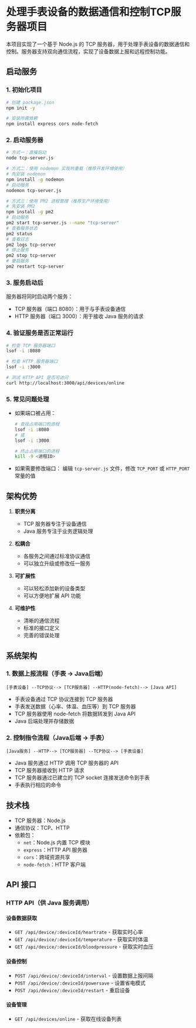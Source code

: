 # 处理手表设备的数据通信和控制TCP服务器项目

本项目实现了一个基于 Node.js 的 TCP 服务器，用于处理手表设备的数据通信和控制。服务器支持双向通信流程，实现了设备数据上报和远程控制功能。


## 启动服务

### 1. 初始化项目
```bash
# 创建 package.json
npm init -y

# 安装所需依赖
npm install express cors node-fetch
```

### 2. 启动服务器
```bash
# 方式一：直接启动
node tcp-server.js

# 方式二：使用 nodemon 实现热重载（推荐开发环境使用）
# 先安装 nodemon
npm install -g nodemon
# 启动服务
nodemon tcp-server.js

# 方式三：使用 PM2 进程管理（推荐生产环境使用）
# 先安装 PM2
npm install -g pm2
# 启动服务
pm2 start tcp-server.js --name "tcp-server"
# 查看服务状态
pm2 status
# 查看日志
pm2 logs tcp-server
# 停止服务
pm2 stop tcp-server
# 重启服务
pm2 restart tcp-server
```

### 3. 服务启动后
服务器将同时启动两个服务：
- TCP 服务器（端口 8080）：用于与手表设备通信
- HTTP 服务器（端口 3000）：用于接收 Java 服务的请求

### 4. 验证服务是否正常运行
```bash
# 检查 TCP 服务器端口
lsof -i :8080

# 检查 HTTP 服务器端口
lsof -i :3000

# 测试 HTTP API 是否可访问
curl http://localhost:3000/api/devices/online
```

### 5. 常见问题处理
- 如果端口被占用：
  ```bash
  # 查找占用端口的进程
  lsof -i :8080
  # 或
  lsof -i :3000
  
  # 终止占用端口的进程
  kill -9 <进程ID>
  ```

- 如果需要修改端口：
  编辑 `tcp-server.js` 文件，修改 `TCP_PORT` 或 `HTTP_PORT` 常量的值

## 架构优势

1. **职责分离**
   - TCP 服务器专注于设备通信
   - Java 服务专注于业务逻辑处理

2. **松耦合**
   - 各服务之间通过标准协议通信
   - 可以独立升级或修改任一服务

3. **可扩展性**
   - 可以轻松添加新的设备类型
   - 可以方便地扩展 API 功能

4. **可维护性**
   - 清晰的通信流程
   - 标准的接口定义
   - 完善的错误处理 


## 系统架构

### 1. 数据上报流程（手表 -> Java后端）

```
[手表设备] --TCP协议--> [TCP服务器] --HTTP(node-fetch)--> [Java API]
```

- 手表设备通过 TCP 协议连接到 TCP 服务器
- 手表发送数据（心率、体温、血压等）到 TCP 服务器
- TCP 服务器使用 node-fetch 将数据转发到 Java API
- Java 后端处理并存储数据

### 2. 控制指令流程（Java后端 -> 手表）

```
[Java服务] --HTTP--> [TCP服务器] --TCP协议--> [手表设备]
```

- Java 服务通过 HTTP 调用 TCP 服务器的 API
- TCP 服务器接收到 HTTP 请求
- TCP 服务器通过已建立的 TCP socket 连接发送命令到手表
- 手表执行相应的命令

## 技术栈

- TCP 服务器：Node.js
- 通信协议：TCP、HTTP
- 依赖包：
  - `net`：Node.js 内置 TCP 模块
  - `express`：HTTP API 服务器
  - `cors`：跨域资源共享
  - `node-fetch`：HTTP 客户端

## API 接口

### HTTP API（供 Java 服务调用）

#### 设备数据获取
- `GET /api/device/:deviceId/heartrate` - 获取实时心率
- `GET /api/device/:deviceId/temperature` - 获取实时体温
- `GET /api/device/:deviceId/bloodpressure` - 获取实时血压

#### 设备控制
- `POST /api/device/:deviceId/interval` - 设置数据上报间隔
- `POST /api/device/:deviceId/powersave` - 设置省电模式
- `POST /api/device/:deviceId/restart` - 重启设备

#### 设备管理
- `GET /api/devices/online` - 获取在线设备列表
